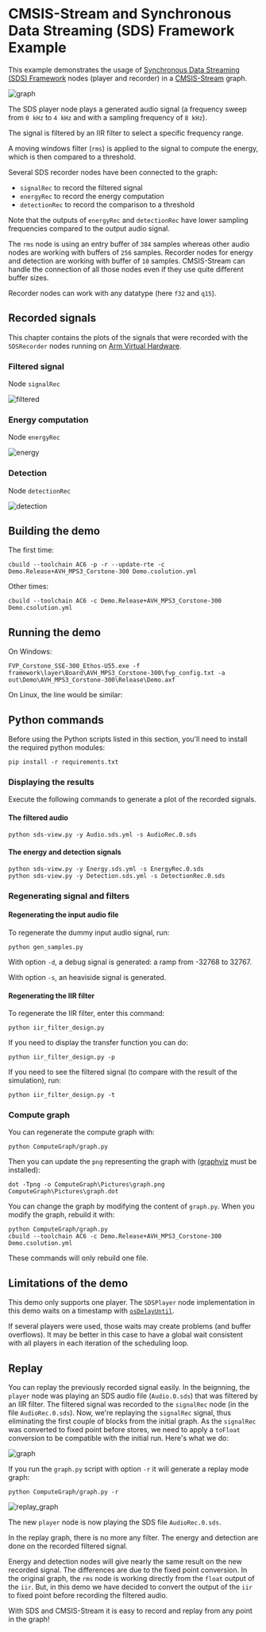 # CMSIS-Stream and Synchronous Data Streaming (SDS) Framework Example

This example demonstrates the usage of [Synchronous Data Streaming (SDS) Framework](https://github.com/ARM-software/SDS-Framework) nodes (player and recorder) in a [CMSIS-Stream](https://github.com/ARM-software/CMSIS-stream) graph.

![graph](Documentation/graph.svg)

The SDS player node plays a generated audio signal (a frequency sweep from `0 kHz` to `4 kHz` and with a sampling frequency of `8 kHz`).

The signal is filtered by an IIR filter to select a specific frequency range.

A moving windows filter (`rms`) is applied to the signal to compute the energy, which is then compared to a threshold.

Several SDS recorder nodes have been connected to the graph:

* `signalRec` to record the filtered signal
* `energyRec` to record the energy computation
* `detectionRec` to record the comparison to a threshold

Note that the outputs of `energyRec` and `detectionRec` have lower sampling frequencies compared to the output audio signal.

The `rms` node is using an entry buffer of `384` samples whereas other audio nodes are working with buffers of `256` samples. Recorder nodes for energy and detection are working with buffer of `10` samples. CMSIS-Stream can handle the connection of all those nodes even if they use quite different buffer sizes.

Recorder nodes can work with any datatype (here `f32` and `q15`).

## Recorded signals

This chapter contains the plots of the signals that were recorded with the `SDSRecorder` nodes running on [Arm Virtual Hardware](https://arm-software.github.io/AVH/main/overview/html/index.html).

### Filtered signal

Node `signalRec`

![filtered](Documentation/filtered.png)

### Energy computation

Node `energyRec`

![energy](Documentation/energy.png)

### Detection

Node `detectionRec`

![detection](Documentation/detection.png)

## Building the demo

The first time:

```shell
cbuild --toolchain AC6 -p -r --update-rte -c Demo.Release+AVH_MPS3_Corstone-300 Demo.csolution.yml 
```

Other times:

```shell
cbuild --toolchain AC6 -c Demo.Release+AVH_MPS3_Corstone-300 Demo.csolution.yml
```

## Running the demo

On Windows:

```shell
FVP_Corstone_SSE-300_Ethos-U55.exe -f framework\layer\Board\AVH_MPS3_Corstone-300\fvp_config.txt -a out\Demo\AVH_MPS3_Corstone-300\Release\Demo.axf
```

On Linux, the line would be similar:

## Python commands

Before using the Python scripts listed in this section, you'll need to install the required python modules:

```shell
pip install -r requirements.txt
```

### Displaying the results

Execute the following commands to generate a plot of the recorded signals.

#### The filtered audio

```shell
python sds-view.py -y Audio.sds.yml -s AudioRec.0.sds
```

#### The energy and detection signals

```shell
python sds-view.py -y Energy.sds.yml -s EnergyRec.0.sds
python sds-view.py -y Detection.sds.yml -s DetectionRec.0.sds
```

### Regenerating signal and filters

#### Regenerating the input audio file

To regenerate the dummy input audio signal, run:

```shell
python gen_samples.py
```

With option `-d`, a debug signal is generated: a ramp from -32768 to 32767.

With option `-s`, an heaviside signal is generated.

#### Regenerating the IIR filter

To regenerate the IIR filter, enter this command:

```shell
python iir_filter_design.py
```

If you need to display the transfer function you can do:

```shell
python iir_filter_design.py -p
```

If you need to see the filtered signal (to compare with the result of the simulation), run:

```shell
python iir_filter_design.py -t
```

### Compute graph

You can regenerate the compute graph with:

```shell
python ComputeGraph/graph.py 
```

Then you can update the `png` representing the graph with ([graphviz](https://graphviz.org/) must be installed):

```shell
dot -Tpng -o ComputeGraph\Pictures\graph.png ComputeGraph\Pictures\graph.dot     
```

You can change the graph by modifying the content of `graph.py`. When you modify the graph, rebuild it with:

```shell
python ComputeGraph/graph.py 
cbuild --toolchain AC6 -c Demo.Release+AVH_MPS3_Corstone-300 Demo.csolution.yml
```

These commands will only rebuild one file.

## Limitations of the demo

This demo only supports one player. The `SDSPlayer` node implementation in this demo waits on a timestamp with [`osDelayUntil`](https://arm-software.github.io/CMSIS_6/latest/RTOS2/group__CMSIS__RTOS__Wait.html#ga3c807924c2d6d43bc2ffb49da3f7f3a1).

If several players were used, those waits may create problems (and buffer overflows). It may be better in this case to have a global wait consistent with all players in each iteration of the scheduling loop.

## Replay

You can replay the previously recorded signal easily. In the beignning, the `player` node was playing an SDS audio file (`Audio.0.sds`) that was filtered by an IIR filter. The filtered signal was recorded to the `signalRec` node (in the file `AudioRec.0.sds`). Now, we're replaying the `signalRec` signal, thus eliminating the first couple of blocks from the initial graph. As the `signalRec` was converted to fixed point before stores, we need to apply a `toFloat` conversion to be compatible with the initial run. Here's what we do:

![graph](Documentation/graph.svg)

If you run the `graph.py` script with option `-r` it will generate a replay mode graph:

```shell
python ComputeGraph/graph.py -r
```

![replay_graph](Documentation/replay_graph.svg)

The new `player` node is now playing the SDS file `AudioRec.0.sds`.

In the replay graph, there is no more any filter. The energy and detection are done on the recorded filtered signal.

Energy and detection nodes will give nearly the same result on the new recorded signal. The differences are due to the fixed point conversion. In the original graph, the `rms` node is working directly from the `float` output of the `iir`. But, in this demo we have decided to convert the output of the `iir` to fixed point before recording the filtered audio.

With SDS and CMSIS-Stream it is easy to record and replay from any point in the graph!
